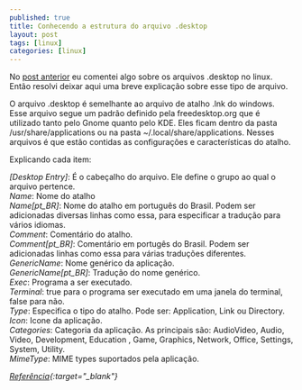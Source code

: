 ```yaml
---
published: true
title: Conhecendo a estrutura do arquivo .desktop
layout: post
tags: [linux]
categories: [linux]
---
```

No [post anterior](/2012/09/05/adicionando-aplicativos-ao-linux.html "Adicionando aplicativos ao Linux") eu comentei algo sobre os arquivos .desktop no linux. Então resolvi deixar aqui uma breve explicação sobre esse tipo de arquivo.

O arquivo .desktop é semelhante ao arquivo de atalho .lnk do windows. Esse arquivo segue um padrão definido pela freedesktop.org que é utilizado tanto pelo Gnome quanto pelo KDE. Eles ficam dentro da pasta /usr/share/applications ou na pasta ~/.local/share/applications. Nesses arquivos é que estão contidas as configurações e características do atalho.

Explicando cada item:

*[Desktop Entry]*: É o cabeçalho do arquivo. Ele define o grupo ao qual o arquivo pertence.  
*Name*: Nome do atalho  
*Name[pt_BR]*: Nome do atalho em português do Brasil. Podem ser adicionadas diversas linhas como essa, para especificar a tradução para vários idiomas.  
*Comment*: Comentário do atalho.  
*Comment[pt_BR]*: Comentário em portugês do Brasil. Podem ser adicionadas linhas como essa para várias traduções diferentes.  
*GenericName*: Nome genérico da aplicação.  
*GenericName[pt_BR]*: Tradução do nome genérico.  
*Exec*: Programa a ser executado.  
*Terminal*: true para o programa ser executado em uma janela do terminal, false para não.  
*Type*: Especifica o tipo do atalho. Pode ser: Application, Link ou Directory.  
*Icon*: Icone da aplicação.  
*Categories*: Categoria da aplicação. As principais são: AudioVideo, Audio, Video, Development, Education , Game, Graphics, Network, Office, Settings, System, Utility.  
*MimeType*: MIME types suportados pela aplicação.

*[Referência](http://www2.joinville.udesc.br/~colmeia/blog/?p=68){:target="_blank"}*
